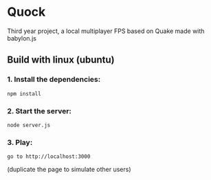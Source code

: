# Quock
Third year project, a local multiplayer FPS based on Quake made with babylon.js

## Build with linux (ubuntu)

### 1. Install the dependencies:
    npm install

### 2. Start the server:
	node server.js
 
### 3. Play:
	go to http://localhost:3000
 (duplicate the page to simulate other users)
